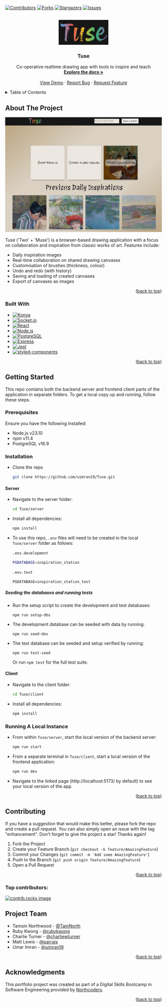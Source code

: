 <a id="readme-top"></a>

<!-- PROJECT SHIELDS -->

[![Contributors][contributors-shield]][contributors-url]
[![Forks][forks-shield]][forks-url]
[![Stargazers][stars-shield]][stars-url]
[![Issues][issues-shield]][issues-url]

<!-- [![project_license][license-shield]][license-url] -->

<!-- PROJECT LOGO -->
<br />
<div align="center">
  <a href="https://github.com/uimran19/Tuse">
    <!-- <img src="images/logo.png" alt="Logo" width="80" height="80"> -->
    <img src="images/tuse_logo.png" alt="Logo" width="160" height="80">
  </a>

<h3 align="center">Tuse</h3>

  <p align="center">
    Co-operative realtime drawing app with tools to inspire and teach
    <br />
    <a href="https://github.com/uimran19/Tuse"><strong>Explore the docs »</strong></a>
    <br />
    <br />
    <a href="https://tusemain.netlify.app/">View Demo</a>
    &middot;
    <a href="https://github.com/uimran19/Tuse/issues/new?labels=bug">Report Bug</a>
    &middot;
    <a href="https://github.com/uimran19/Tuse/issues/new?labels=enhancement">Request Feature</a>
  </p>
</div>

<!-- TABLE OF CONTENTS -->
<details>
  <summary>Table of Contents</summary>
  <ol>
    <li>
      <a href="#about-the-project">About The Project</a>
      <ul>
        <li><a href="#built-with">Built With</a></li>
      </ul>
    </li>
    <li>
      <a href="#getting-started">Getting Started</a>
      <ul>
        <li><a href="#prerequisites">Prerequisites</a></li>
        <li><a href="#installation">Installation</a></li>
        <li><a href="#running-a-local-instance">Running a local instance</a></li>
      </ul>
    </li>
    <!-- <li><a href="#usage">Usage</a></li>
    <li><a href="#roadmap">Roadmap</a></li> -->
    <li><a href="#contributing">Contributing</a></li>
    <!-- <li><a href="#license">License</a></li> -->
    <li><a href="#project-team">Project Team</a></li>
    <li><a href="#acknowledgments">Acknowledgments</a></li>
  </ol>
</details>

<!-- ABOUT THE PROJECT -->

## About The Project

[![Tuse Screen Shot][product-screenshot]](https://example.com)

Tuse ('Two' + 'Muse') is a browser-based drawing application with a focus on collaboration and inspiration from classic works of art. Features include:

- Daily inspiration images
- Real-time collaboration on shared drawing canvases
- Customisation of brushes (thickness, colour)
- Undo and redo (with history)
- Saving and loading of created canvases
- Export of canvases as images

<p align="right">(<a href="#readme-top">back to top</a>)</p>

### Built With

- [![Konva][Konva.js]][Konva-url]
- [![Socket.io][Socket.io]][Socketdotio-url]
- [![React][React.dev]][React-url]
- [![Node.js][NodeJS.org]][Node-url]
- [![PostgreSQL][PostgreSQL.org]][Postgresql-url]
- [![Express][ExpressJS.com]][Express-url]
- [![Jest][JestJS.io]][Jest-url]
- [![styled-components][Styled-Components.com]][Styledcomponents-url]

<p align="right">(<a href="#readme-top">back to top</a>)</p>

<!-- GETTING STARTED -->

## Getting Started

This repo contains both the backend server and frontend client parts of the application in separate folders. To get a local copy up and running, follow these steps.

### Prerequisites

Ensure you have the following installed:

- Node.js v23.10
- npm v11.4
- PostgreSQL v16.9

### Installation

- Clone the repo
  ```bash
  git clone https://github.com/uimran19/Tuse.git
  ```

#### Server

- Navigate to the server folder:

  ```bash
  cd Tuse/server
  ```

- Install all dependencies:
  ```bash
  npm install
  ```
- To use this repo, `.env` files will need to be created in the local `Tuse/server` folder as follows:

  `.env.development`

  ```bash
  PGDATABASE=inspiration_station
  ```

  `.env.test`

  ```
  PGDATABASE=inspiration_station_test
  ```

##### Seeding the databases and running tests

- Run the setup script to create the development and test databases:

  ```
  npm run setup-dbs
  ```

- The development database can be seeded with data by running:

  ```
  npm run seed-dev
  ```

- The test database can be seeded and setup verified by running:

  ```
  npm run test-seed
  ```

  Or run `npm test` for the full test suite.

#### Client

- Navigate to the client folder:

  ```bash
  cd Tuse/client
  ```

- Install all dependencies:
  ```bash
  npm install
  ```

### Running A Local Instance

- From within `Tuse/server`, start the local version of the backend server:

  ```bash
  npm run start
  ```

- From a separate terminal in `Tuse/client`, start a local version of the frontend application:

  ```bash
  npm run dev
  ```

- Navigate to the linked page (http\://localhost:5173/ by default) to see your local version of the app.

<p align="right">(<a href="#readme-top">back to top</a>)</p>

<!-- USAGE EXAMPLES -->

<!-- ## Usage

Use this space to show useful examples of how a project can be used. Additional screenshots, code examples and demos work well in this space. You may also link to more resources.

_For more examples, please refer to the [Documentation](https://example.com)_

<p align="right">(<a href="#readme-top">back to top</a>)</p> -->

<!-- ROADMAP -->

<!-- ## Roadmap

- [ ] Feature 1
- [ ] Feature 2
- [ ] Feature 3
  - [ ] Nested Feature

See the [open issues](https://github.com/uimran19/Tuse/issues) for a full list of proposed features (and known issues).

<p align="right">(<a href="#readme-top">back to top</a>)</p> -->

<!-- CONTRIBUTING -->

## Contributing

If you have a suggestion that would make this better, please fork the repo and create a pull request. You can also simply open an issue with the tag "enhancement".
Don't forget to give the project a star! Thanks again!

1. Fork the Project
2. Create your Feature Branch (`git checkout -b feature/AmazingFeature`)
3. Commit your Changes (`git commit -m 'Add some AmazingFeature'`)
4. Push to the Branch (`git push origin feature/AmazingFeature`)
5. Open a Pull Request

<p align="right">(<a href="#readme-top">back to top</a>)</p>

### Top contributors:

<a href="https://github.com/uimran19/Tuse/graphs/contributors">
  <img src="https://contrib.rocks/image?repo=uimran19/Tuse" alt="contrib.rocks image" />
</a>

<!-- LICENSE -->

<!-- ## Licence

Distributed under the project_license. See `LICENSE.txt` for more information.

<p align="right">(<a href="#readme-top">back to top</a>)</p> -->

<!-- CONTACT -->

## Project Team

- Tamsin Northwood - [@TamNorth](https://www.github.com/TamNorth)
- Ruby Kwong - [@rubykwong](https://www.github.com/rubykwong)
- Charlie Turner - [@charliewturner](https://www.github.com/charliewturner)
- Matt Lewis - [@parrais](https://www.github.com/parrais)
- Umar Imran - [@uimran19](https://www.github.com/uimran19)

<p align="right">(<a href="#readme-top">back to top</a>)</p>

<!-- ACKNOWLEDGMENTS -->

## Acknowledgments

This portfolio project was created as part of a Digital Skills Bootcamp in Software Engineering provided by [Northcoders](https://northcoders.com/).

<p align="right">(<a href="#readme-top">back to top</a>)</p>

<!-- MARKDOWN LINKS & IMAGES -->
<!-- https://www.markdownguide.org/basic-syntax/#reference-style-links -->

[contributors-shield]: https://img.shields.io/github/contributors/uimran19/Tuse.svg?style=for-the-badge
[contributors-url]: https://github.com/uimran19/Tuse/graphs/contributors
[forks-shield]: https://img.shields.io/github/forks/uimran19/Tuse.svg?style=for-the-badge
[forks-url]: https://github.com/uimran19/Tuse/network/members
[stars-shield]: https://img.shields.io/github/stars/uimran19/Tuse.svg?style=for-the-badge
[stars-url]: https://github.com/uimran19/Tuse/stargazers
[issues-shield]: https://img.shields.io/github/issues/uimran19/Tuse.svg?style=for-the-badge
[issues-url]: https://github.com/uimran19/Tuse/issues
[license-shield]: https://img.shields.io/github/license/uimran19/Tuse.svg?style=for-the-badge
[license-url]: https://github.com/uimran19/Tuse/blob/master/LICENSE.txt
[product-screenshot]: images/screenshot.png
[Konva.js]: https://img.shields.io/badge/Konva-0D83CD?style=for-the-badge&logo=konva&logoColor=white
[Konva-url]: https://konvajs.org/
[Socket.io]: https://img.shields.io/badge/Socket.IO-010101?style=for-the-badge&logo=socketdotio&logoColor=white
[Socketdotio-url]: https://socket.io/
[React.dev]: https://img.shields.io/badge/React-20232A?style=for-the-badge&logo=react&logoColor=61DAFB
[React-url]: https://react.dev/
[NodeJS.org]: https://img.shields.io/badge/Node.js-black?style=for-the-badge&logo=nodedotjs&logoColor=5FA04E
[Node-url]: https://nodejs.org/
[ExpressJS.com]: https://img.shields.io/badge/Express-black?style=for-the-badge&logo=express&logoColor=white
[Express-url]: https://expressjs.com/
[PostgreSQL.org]: https://img.shields.io/badge/PostgreSQL-4169E1?style=for-the-badge&logo=postgresql&logoColor=white
[Postgresql-url]: https://www.postgresql.org/
[JestJS.io]: https://img.shields.io/badge/Jest-C21325?style=for-the-badge&logo=jest&logoColor=white
[Jest-url]: https://jestjs.io/
[Styled-Components.com]: https://img.shields.io/badge/styled_components-20232A?style=for-the-badge&logo=styled-components&logoColor=DB7093
[Styledcomponents-url]: https://styled-components.com/
